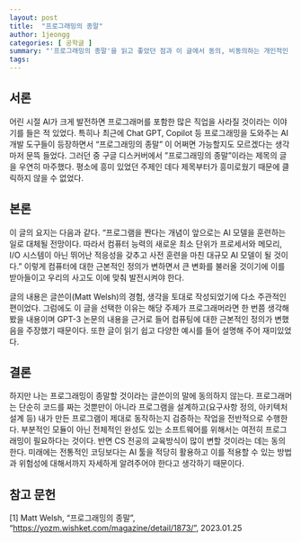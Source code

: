 ```yaml
---
layout: post
title:  "프로그래밍의 종말"
author: 1jeongg
categories: [ 공학글 ]
summary: "'프로그래밍의 종말'을 읽고 좋았던 점과 이 글에서 동의, 비동의하는 개인적인 의견을 담았습니다."
tags: 
---
```



## 서론

어린 시절 AI가 크게 발전하면 프로그래머를 포함한 많은 직업을 사라질 것이라는 이야기를 들은 적 있었다. 특히나 최근에 Chat GPT, Copilot 등  프로그래밍을 도와주는 AI 개발 도구들이 등장하면서 “프로그래밍의 종말”  이 어쩌면 가능할지도 모르겠다는 생각마저 문뜩 들었다. 그러던 중 구글 디스커버에서 ”프로그래밍의 종말”이라는 제목의 글을 우연히 마주했다.  평소에 흥미 있었던 주제인 데다 제목부터가 흥미로웠기 때문에 클릭하지 않을 수 없었다.


## 본론

이 글의 요지는 다음과 같다. “프로그램을 짠다는 개념이 앞으로는 AI 모델을 훈련하는 일로 대체될 전망이다.  따라서  컴퓨터 능력의 새로운 최소 단위가 프로세서와 메모리, I/O 시스템이 아닌 뛰어난 적응성을 갖추고 사전 훈련을 마친 대규모 AI 모델이 될 것이다.” 이렇게 컴퓨터에 대한 근본적인 정의가 변하면서 큰 변화를 불러올 것이기에 이를 받아들이고 우리의 사고도 이에 맞춰 발전시켜야 한다.  

글의 내용은 글쓴이(Matt Welsh)의 경험, 생각을 토대로 작성되었기에 다소 주관적인 편이었다. 그럼에도 이 글을 선택한 이유는 해당 주제가 프로그래머라면 한 번쯤 생각해 봤을 내용이며 GPT-3 논문의 내용을 근거로 들어 컴퓨팅에 대한 근본적인 정의가 변했음을 주장했기 때문이다. 또한 글이 읽기 쉽고 다양한 예시를 들어 설명해 주어 재미있었다.

## 결론

하지만 나는 프로그래밍이 종말할 것이라는 글쓴이의 말에 동의하지 않는다. 프로그래머는 단순히 코드를 짜는 것뿐만이 아니라 프로그램을 설계하고(요구사항 정의, 아키텍처 설계 등) 내가 만든 프로그램이 제대로 동작하는지 검증하는 작업을 전반적으로 수행한다.  부분적인 모듈이 아닌 전체적인 완성도 있는 소프트웨어를 위해서는 여전히 프로그래밍이 필요하다는 것이다. 반면 CS 전공의 교육방식이 많이 변할 것이라는 데는 동의한다. 미래에는 전통적인 코딩보다는 AI 툴을 적당히 활용하고 이를 적용할 수 있는 방법과 위험성에 대해서까지 자세하게 알려주어야 한다고 생각하기 때문이다. 

## 참고 문헌
[1] Matt Welsh, “프로그래밍의 종말”, “https://yozm.wishket.com/magazine/detail/1873/”, 2023.01.25